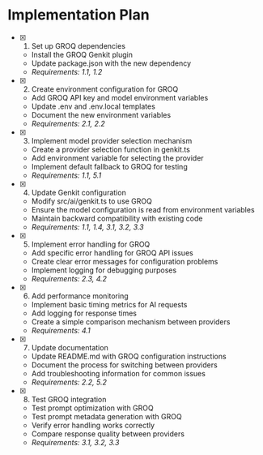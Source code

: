 # Implementation Plan

- [x] 1. Set up GROQ dependencies
  - Install the GROQ Genkit plugin
  - Update package.json with the new dependency
  - _Requirements: 1.1, 1.2_

- [x] 2. Create environment configuration for GROQ
  - Add GROQ API key and model environment variables
  - Update .env and .env.local templates
  - Document the new environment variables
  - _Requirements: 2.1, 2.2_

- [x] 3. Implement model provider selection mechanism
  - Create a provider selection function in genkit.ts
  - Add environment variable for selecting the provider
  - Implement default fallback to GROQ for testing
  - _Requirements: 1.1, 5.1_

- [x] 4. Update Genkit configuration
  - Modify src/ai/genkit.ts to use GROQ
  - Ensure the model configuration is read from environment variables
  - Maintain backward compatibility with existing code
  - _Requirements: 1.1, 1.4, 3.1, 3.2, 3.3_

- [x] 5. Implement error handling for GROQ
  - Add specific error handling for GROQ API issues
  - Create clear error messages for configuration problems
  - Implement logging for debugging purposes
  - _Requirements: 2.3, 4.2_

- [x] 6. Add performance monitoring
  - Implement basic timing metrics for AI requests
  - Add logging for response times
  - Create a simple comparison mechanism between providers
  - _Requirements: 4.1_

- [x] 7. Update documentation
  - Update README.md with GROQ configuration instructions
  - Document the process for switching between providers
  - Add troubleshooting information for common issues
  - _Requirements: 2.2, 5.2_

- [x] 8. Test GROQ integration
  - Test prompt optimization with GROQ
  - Test prompt metadata generation with GROQ
  - Verify error handling works correctly
  - Compare response quality between providers
  - _Requirements: 3.1, 3.2, 3.3_